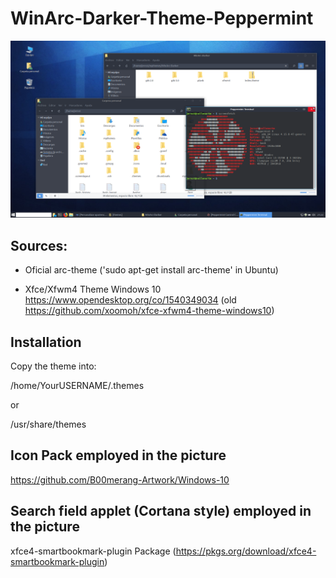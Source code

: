 # WinArc-Darker-Theme-Peppermint
![Theme Appareance](https://github.com/jernesten/WinArc-Darker-Theme-Peppermint/blob/master/capArcDker.png "Theme Appareance")

## Sources:

- Oficial arc-theme
  ('sudo apt-get install arc-theme' in Ubuntu)

- Xfce/Xfwm4 Theme Windows 10
  https://www.opendesktop.org/co/1540349034
  (old https://github.com/xoomoh/xfce-xfwm4-theme-windows10)

## Installation

Copy the theme into:

/home/YourUSERNAME/.themes

or

/usr/share/themes


## Icon Pack employed in the picture

https://github.com/B00merang-Artwork/Windows-10

## Search field applet (Cortana style) employed in the picture

xfce4-smartbookmark-plugin Package
(https://pkgs.org/download/xfce4-smartbookmark-plugin)
